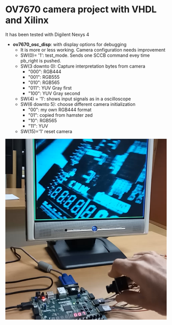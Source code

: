 # OV7670 camera project with VHDL and Xilinx

It has been tested with Digilent Nexys 4
  
+ **ov7670_osc_disp**: with display options for debugging
  + It is more or less working. Camera configuration needs improvement
  + SW(0)= '1': test_mode. Sends one SCCB command evey time pb_right is pushed.
  + SW(3 downto 0): Capture interpretation bytes from camera 
     + "000": RGB444
     + "001": RGB555
     + "010": RGB565
     + "011": YUV Gray first
     + "100": YUV Gray second
  + SW(4) = '1': shows input signals as in a oscilloscope
  + SW(6 downto 5): choose different camera initialization
     + "00": my own RGB444 format
     + "01": copied from hamster zed
     + "10": RGB565
     + "11": YUV
  + SW(15)='1' reset camera
  
  
![capture](captura.jpg )


